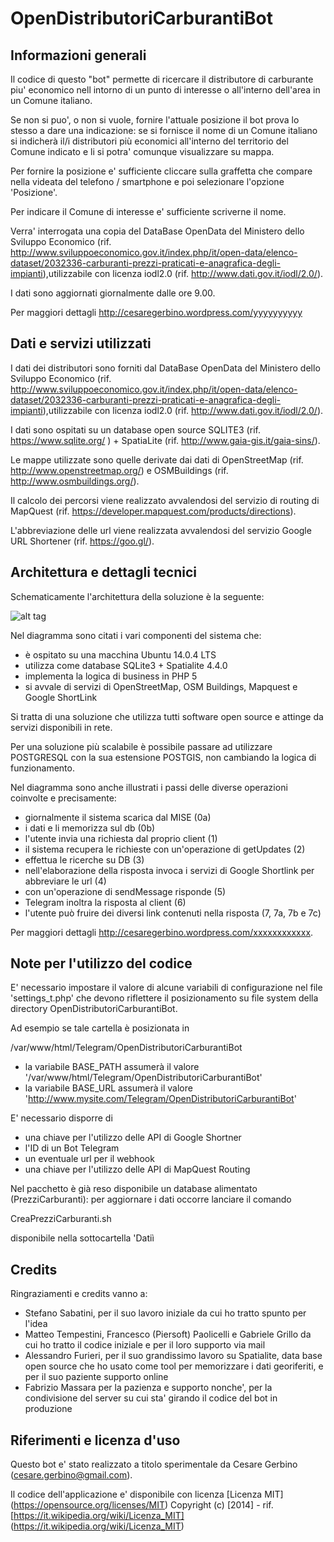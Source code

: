 # OpenDistributoriCarburantiBot

## Informazioni generali

Il codice di questo "bot" permette di ricercare il distributore di carburante piu' economico nell intorno di un punto di interesse o all'interno dell'area in un Comune italiano.
 
Se non si puo', o non si vuole, fornire l'attuale posizione il bot prova lo stesso a dare una indicazione: se si fornisce il nome di un Comune italiano si indicherà il/i distributori più economici all'interno del territorio del Comune indicato e li si potra' comunque visualizzare su mappa.

Per fornire la posizione e' sufficiente cliccare sulla graffetta che compare nella videata del telefono / smartphone  e poi selezionare l'opzione 'Posizione'.

Per indicare il Comune di interesse e' sufficiente scriverne il nome.

Verra' interrogata una copia del DataBase OpenData del Ministero dello Sviluppo Economico (rif. http://www.sviluppoeconomico.gov.it/index.php/it/open-data/elenco-dataset/2032336-carburanti-prezzi-praticati-e-anagrafica-degli-impianti),utilizzabile con licenza iodl2.0 (rif. http://www.dati.gov.it/iodl/2.0/).

I dati sono aggiornati giornalmente dalle ore 9.00.

Per maggiori dettagli http://cesaregerbino.wordpress.com/yyyyyyyyyy



## Dati e servizi utilizzati

I dati dei distributori sono forniti dal DataBase OpenData del Ministero dello Sviluppo Economico (rif. http://www.sviluppoeconomico.gov.it/index.php/it/open-data/elenco-dataset/2032336-carburanti-prezzi-praticati-e-anagrafica-degli-impianti),utilizzabile con licenza iodl2.0 (rif. http://www.dati.gov.it/iodl/2.0/).

I dati sono ospitati su un database open source SQLITE3 (rif. https://www.sqlite.org/ ) + SpatiaLite (rif. http://www.gaia-gis.it/gaia-sins/).

Le mappe utilizzate sono quelle derivate dai dati di OpenStreetMap (rif. http://www.openstreetmap.org/) e OSMBuildings (rif. http://www.osmbuildings.org/).

Il calcolo dei percorsi viene realizzato avvalendosi del servizio di routing di MapQuest (rif. https://developer.mapquest.com/products/directions).

L'abbreviazione delle url viene realizzata avvalendosi del servizio Google URL Shortener (rif. https://goo.gl/).
 

## Architettura e dettagli tecnici

Schematicamente l'architettura della soluzione è la seguente:

![alt tag](https://github.com/cesaregerbino/OpenDistributoriCarburantiBot/blob/master/Doc/DistributoriCarburanti.png)


Nel diagramma sono citati i vari componenti del sistema che:

* è ospitato su una macchina Ubuntu 14.0.4 LTS
* utilizza come database SQLite3 + Spatialite 4.4.0
* implementa la logica di business in PHP 5
* si avvale di servizi di OpenStreetMap, OSM Buildings, Mapquest e Google ShortLink

Si tratta di una soluzione che utilizza tutti software open source e attinge da servizi disponibili in rete.

Per una soluzione più scalabile è possibile passare ad utilizzare POSTGRESQL con la sua estensione POSTGIS, non cambiando la logica di funzionamento.

Nel diagramma sono anche illustrati i passi delle diverse operazioni coinvolte e precisamente:

* giornalmente il sistema scarica dal MISE (0a) 
* i dati e li memorizza sul db (0b)
* l'utente invia una richiesta dal proprio client (1)
* il sistema recupera le richieste con un'operazione di getUpdates (2)
* effettua le ricerche su DB (3)
* nell'elaborazione della risposta invoca i servizi di Google Shortlink per abbreviare le url (4)
* con un'operazione di sendMessage risponde (5)
* Telegram inoltra la risposta al client (6)
* l'utente può fruire dei diversi link contenuti nella risposta (7, 7a, 7b e 7c)
   
Per maggiori dettagli http://cesaregerbino.wordpress.com/xxxxxxxxxxxx.


## Note per l'utilizzo del codice

E' necessario impostare il valore di alcune variabili di configurazione nel file 'settings_t.php' che devono riflettere il posizionamento su file system della directory OpenDistributoriCarburantiBot. 

Ad esempio se tale cartella è posizionata in 

/var/www/html/Telegram/OpenDistributoriCarburantiBot

* la variabile BASE_PATH assumerà il valore '/var/www/html/Telegram/OpenDistributoriCarburantiBot'
* la variabile BASE_URL assumerà il valore 'http://www.mysite.com/Telegram/OpenDistributoriCarburantiBot'

E' necessario disporre di
* una chiave per l'utilizzo delle API di Google Shortner
* l'ID di un Bot Telegram
* un eventuale url per il webhook
* una chiave per l'utilizzo delle API di MapQuest Routing

Nel pacchetto è già reso disponibile un database alimentato (PrezziCarburanti): per aggiornare i dati occorre lanciare il comando 

CreaPrezziCarburanti.sh

disponibile nella sottocartella 'Datiì


## Credits

Ringraziamenti e credits vanno a:
* Stefano Sabatini, per il suo lavoro iniziale da cui ho tratto spunto per l'idea
* Matteo Tempestini, Francesco (Piersoft) Paolicelli e Gabriele Grillo da cui ho tratto il codice iniziale e per il loro supporto via mail
* Alessandro Furieri, per il suo grandissimo lavoro su Spatialite, data base open source che ho usato come tool per memorizzare i dati georiferiti, e per il suo paziente supporto online
* Fabrizio Massara per la pazienza e supporto  nonche', per la condivisione del server su cui sta' girando il codice del bot in produzione


## Riferimenti e licenza d'uso

Questo bot e' stato realizzato a titolo sperimentale  da Cesare Gerbino (cesare.gerbino@gmail.com).

Il codice dell'applicazione e' disponibile con licenza [Licenza MIT] (https://opensource.org/licenses/MIT) Copyright (c) [2014] - rif. [https://it.wikipedia.org/wiki/Licenza_MIT] (https://it.wikipedia.org/wiki/Licenza_MIT)
